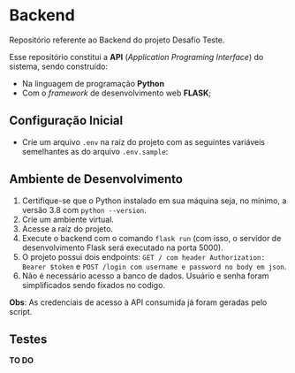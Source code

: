 # Backend

Repositório referente ao Backend do projeto Desafio Teste.

Esse repositório constitui a **API** (_Application Programing Interface_) do sistema, sendo construído:

- Na linguagem de programação **Python**
- Com o _framework_ de desenvolvimento web **FLASK**;

## Configuração Inicial

- Crie um arquivo `.env` na raíz do projeto com as seguintes variáveis semelhantes as do arquivo `.env.sample`:

## Ambiente de Desenvolvimento

1) Certifique-se que o Python instalado em sua máquina seja, no mínimo, a versão 3.8 com `python --version`.
2) Crie um ambiente virtual.
3) Acesse a raíz do projeto.
4) Execute o backend com o comando `flask run` (com isso, o servidor de desenvolvimento Flask será executado na porta 5000).
5) O projeto possui dois endpoints: `GET / com header Authorization: Bearer $token` e `POST /login com username e password no body em json`.
6) Não é necessário acesso a banco de dados. Usuário e senha foram simplificados sendo fixados no codigo.

**Obs**: As credenciais de acesso à API consumida já foram geradas pelo script.

## Testes
**TO DO**

